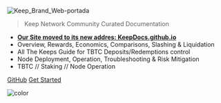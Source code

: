 <!-- _coverpage.md -->
<!--[a ver](assets/images/keepdocgraf.jpg)>
<!-- [logo](https://miro.medium.com/max/1400/1*a1rZEF1awSz0wsKdL9SuGw.jpeg)-->
<!-- [logok](https://user-images.githubusercontent.com/68087535/97370162-2713da80-188d-11eb-9a2a-4a48caac102b.png)-->
![Keep_Brand_Web-portada](https://user-images.githubusercontent.com/68087535/102814891-32294980-43aa-11eb-9bf8-35db618a94c0.png)

> Keep Network
> Community Curated Documentation

- **[Our Site moved to its new addres: KeepDocs.github.io](https://keepdocs.github.io/)**
- Overview, Rewards, Economics, Comparisons, Slashing & Liquidation
- All The Keeps Guide for TBTC Deposits/Redemptions control
- Node Deployment, Operation, Troubleshooting & Risk Mitigation
- TBTC   //   Staking   //   Node Operation


[GitHub](https://github.com/keepdocs/keepdocs.github.io/)
[Get Started](https://keepdocs.github.io/)

<!-- background color -->

![color](#f0f0f0)
